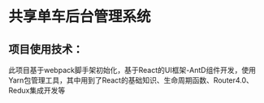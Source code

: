 共享单车后台管理系统
==================
项目使用技术：
----------
此项目基于webpack脚手架初始化，基于React的UI框架-AntD组件开发，使用Yarn包管理工具，其中用到了React的基础知识、生命周期函数、Router4.0、Redux集成开发等


